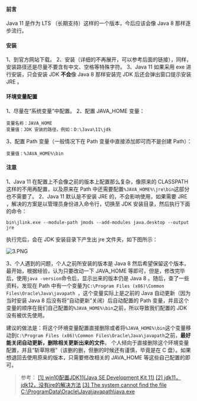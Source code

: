 #### 前言

Java 11 是作为 LTS （长期支持）这样的一个版本，今后应该会像 Java 8 那样逐步流行。

#### 安装

1、到官方网站下载。
2、安装（详细的不再展开，可以参考后面的链接），同样，安装路径还是尽量不要含有中文、空格等特殊字符。
3、Java 11 如果采用 exe 进行安装，只会安装 JDK **不会**像 Java 8 那样安装完 JDK 后还会弹出窗口提示安装 JRE 。

#### 环境变量配置

1、尽量在“系统变量”中配置。
2、配置 JAVA_HOME 变量：

```
变量名称：JAVA_HOME
变量值：JDK 安装的路径，例如：D:\Java\11\jdk
```

3、配置 Path 变量（一般情况下在 Path 变量中直接添加即可而不是创建 Path）：

```
变量值：%JAVA_HOME%\bin
```

#### 注意

1、Java 11 在配置上不会像之前的版本上配置那么复杂，像原来的 CLASSPATH 这样的不用再配置，以及原来在 Path 中还需要配置`%JAVA_HOME%\jre\bin`这部分也不需要了。
2、Java 11 默认是不安装 JRE 的，不会影响使用，如果需要 JRE ，解决的方案是以管理员身份进入命令行，切换至 JDK 安装目录，然后执行下面的命令：

```
bin\jlink.exe --module-path jmods --add-modules java.desktop --output jre 
```

执行完后，会在 JDK 安装目录下产生出 jre 文件夹，如下图所示：

![3.PNG](https://upload-images.jianshu.io/upload_images/20052341-a8e1ae3fd22582a0.PNG?imageMogr2/auto-orient/strip%7CimageView2/2/w/1240)

3、个人遇到的问题，个人之前所安装的版本是 Java 8 然后希望保留这个版本，最开始，根据经验，认为只要改动一下 JAVA_HOME 等即可，但是，修改完毕后，使用`java -version`命令后，显示出来的版本仍是 Java 8 。随后，查了一些资料，发现在 Path 中有一个变量为`C:\Program Files (x86)\Common Files\Oracle\Java\javapath
`，这个变量实际上是之前的 Java 自动更新（因为当时安装 Java 8 后没有将“自动更新”关闭）后自动配置的 Path 变量，并且这个变量的顺序在我们自己配置的`%JAVA_HOME%\bin`之前，所以导致我们配置的 JDK 没有被优先使用。

建议的做法是：将这个环境变量配置直接删除或者将`%JAVA_HOME%\bin`这个变量移动到`C:\Program Files (x86)\Common Files\Oracle\Java\javapath`之前，**最好能关闭自动更新，删除相关更新出来的文件**。
个人倾向于直接删除这个环境变量配置，并且“斩草除根”（该删的删，但删的时候还有谨慎，毕竟是在 C 盘）。如果想退回去使用原来的版本，只需要修改相关的 JAVA_HOME 等这些自己配置的即可。

> 参考：
[[1] win10配置JDK11(Java SE Development Kit 11)](https://blog.csdn.net/qq_40922859/article/details/88078862)
[[2] jdk11，jdk12，没有jre的解决方法](https://blog.csdn.net/jlq_diligence/article/details/88884945)
[[3] The system cannot find the file C:\ProgramData\Oracle\Java\javapath\java.exe](https://stackoverflow.com/questions/26864662/the-system-cannot-find-the-file-c-programdata-oracle-java-javapath-java-exe)
